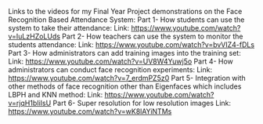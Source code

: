 Links to the videos for my Final Year Project demonstrations on the Face Recognition Based Attendance System:
Part 1- How students can use the system to take their attendance:
Link: https://www.youtube.com/watch?v=IuLzHZoLUds
Part 2- How teachers can use the system to monitor the students attendance:
Link: https://www.youtube.com/watch?v=bvVIZ4-fDLs
Part 3- How administrators can add training images into the training set:
Link: https://www.youtube.com/watch?v=UV8W4Yuwj5o
Part 4- How administrators can conduct face recognition experiments:
Link: https://www.youtube.com/watch?v=7_erdmPZ5z0
Part 5- Integration with other methods of face recognition other than Eigenfaces which includes LBPH and KNN method:
Link: https://www.youtube.com/watch?v=rjqH1bIiIsU
Part 6- Super resolution for low resolution images
Link: https://www.youtube.com/watch?v=wK8lAYiNTMs
